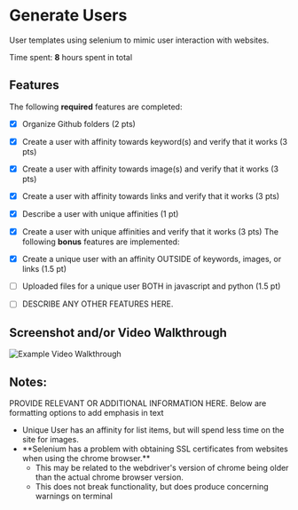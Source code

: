 # Generate Users

User templates using selenium to mimic user interaction with websites.

Time spent: **8** hours spent in total

## Features

The following **required** features are completed:

- [X] Organize Github folders (2 pts)
- [X] Create a user with affinity towards keyword(s) and verify that it works (3 pts)
- [X] Create a user with affinity towards image(s) and verify that it works (3 pts)
- [X] Create a user with affinity towards links and verify that it works (3 pts)
- [X] Describe a user with unique affinities (1 pt)
- [X] Create a user with unique affinities and verify that it works (3 pts)
The following **bonus** features are implemented:

- [X] Create a unique user with an affinity OUTSIDE of keywords, images, or links (1.5 pt)
- [ ] Uploaded files for a unique user BOTH in javascript and python (1.5 pt)
- [ ] DESCRIBE ANY OTHER FEATURES HERE.

## Screenshot and/or Video Walkthrough

<img src="https://imgur.com/gallery/4rAXx5x" title='Example Video Walkthrough' width='' alt='Example Video Walkthrough' />


## Notes:
PROVIDE RELEVANT OR ADDITIONAL INFORMATION HERE. Below are formatting options to add emphasis in text
<ul>
  <li>Unique User has an affinity for list items, but will spend less time on the site for images.</li>
  <li>**Selenium has a problem with obtaining SSL certificates from websites when using the chrome browser.** 
    <ul>
      <li>This may be related to the webdriver's version of chrome being older than the actual chrome browser version.</li>
      <li>This does not break functionality, but does produce concerning warnings on terminal</li>
    </ul>
  </li>
</ul>
